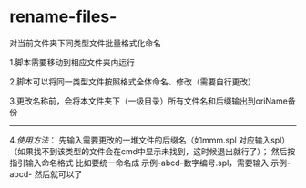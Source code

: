 # rename-files-
对当前文件夹下同类型文件批量格式化命名


1.脚本需要移动到相应文件夹内运行


2.脚本可以将同一类型文件按照格式全体命名、修改（需要自行更改）


3.更改名称前，会将本文件夹下（一级目录）所有文件名和后缀输出到oriName备份
********************************************************************************************
4._使用方法_：
	先输入需要更改的一堆文件的后缀名（如mmm.spl 对应输入spl） （如果找不到该类型的文件会在cmd中显示未找到，这时候退出就行了）；
	然后按指引输入命名格式 比如要统一命名成 示例-abcd-数字编号.spl，需要输入 示例-abcd-
	然后就可以了

